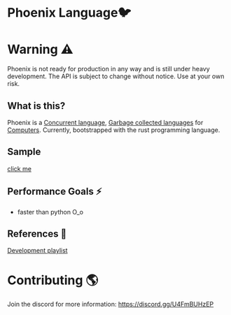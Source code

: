 # Phoenix Language🐦

# Warning ⚠️

Phoenix is not ready for production in any way and is still under heavy development. 
The API is subject to change without notice. Use at your own risk.

## What is this?

Phoenix is a [Concurrent language](https://en.wikipedia.org/wiki/Concurrency_(computer_science)), 
[Garbage collected languages](https://en.wikipedia.org/wiki/Garbage_collection_(computer_science)) for [Computers](https://en.wikipedia.org/wiki/Computer).
Currently, bootstrapped with the rust programming language.

## Sample 

[click me](./assets/examples/test.phx)

## Performance Goals ⚡

- faster than python O_o

## References 🔗

[Development playlist](https://www.youtube.com/playlist?list=PLfjHxdSdfKthrRElBQ99-f_x7ginrVaKv)

# Contributing 🌎

Join the discord for more information: https://discord.gg/U4FmBUHzEP
